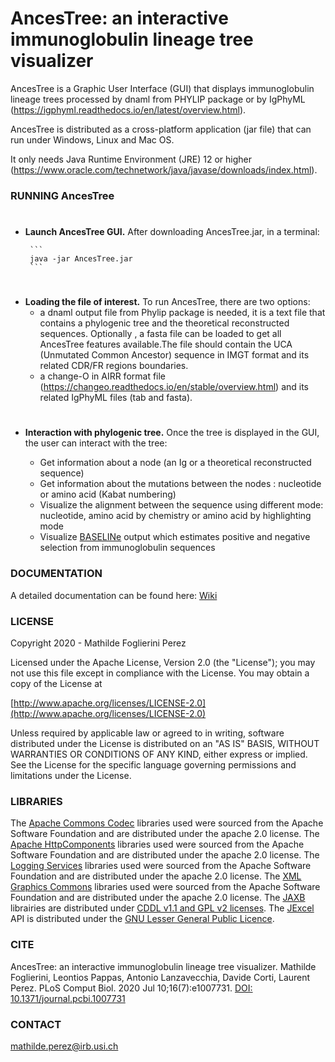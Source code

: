 
AncesTree: an interactive immunoglobulin lineage tree visualizer
=============
AncesTree is a Graphic User Interface (GUI) that displays immunoglobulin lineage trees processed by dnaml from PHYLIP package or by IgPhyML (https://igphyml.readthedocs.io/en/latest/overview.html).

AncesTree is distributed as a cross-platform application (jar file) that can run under Windows, Linux and Mac OS. 

It only needs Java Runtime Environment (JRE) 12 or higher (https://www.oracle.com/technetwork/java/javase/downloads/index.html).

### RUNNING AncesTree ###
   
#     
   
- **Launch AncesTree GUI.**
    After downloading AncesTree.jar, in a terminal:
    
       ```
       java -jar AncesTree.jar
       ```
#     
  
- **Loading the file of interest.**
    To run AncesTree, there are two options:
    - a dnaml output file from Phylip package is needed, it is a text file that contains a phylogenic tree and the theoretical reconstructed sequences. Optionally , a fasta file can be loaded to get all AncesTree features available.The file should contain the UCA (Unmutated Common Ancestor) sequence in IMGT format and its related CDR/FR regions boundaries.  
    - a change-O in AIRR format file (https://changeo.readthedocs.io/en/stable/overview.html) and its related IgPhyML files (tab and fasta).
   
#     
   
- **Interaction with phylogenic tree.**
    Once the tree is displayed in the GUI, the user can interact with the tree:

    * Get information about a node (an Ig or a theoretical reconstructed sequence)
    * Get information about the mutations between the nodes : nucleotide or amino acid (Kabat numbering)
    * Visualize the alignment between the sequence using different mode: nucleotide, amino acid by chemistry or amino acid by highlighting mode 
    * Visualize [BASELINe](http://selection.med.yale.edu/baseline/) output which estimates positive and negative selection from immunoglobulin sequences 

### DOCUMENTATION ###

A detailed documentation can be found here: [Wiki](https://github.com/MathildeFogPerez/ancestree/wiki)

### LICENSE ###

Copyright 2020 - Mathilde Foglierini Perez

Licensed under the Apache License, Version 2.0 (the "License");
you may not use this file except in compliance with the License.
You may obtain a copy of the License at

 [http://www.apache.org/licenses/LICENSE-2.0](http://www.apache.org/licenses/LICENSE-2.0)

Unless required by applicable law or agreed to in writing, software
distributed under the License is distributed on an "AS IS" BASIS,
WITHOUT WARRANTIES OR CONDITIONS OF ANY KIND, either express or implied.
See the License for the specific language governing permissions and
limitations under the License.


### LIBRARIES ###

The [Apache Commons Codec](https://commons.apache.org/proper/commons-codec/) libraries used were sourced from the Apache Software Foundation and are distributed under the apache 2.0 license.
The [Apache HttpComponents](https://hc.apache.org/) libraries used were sourced from the Apache Software Foundation and are distributed under the apache 2.0 license.
The [Logging Services](http://logging.apache.org/log4j/2.x/) libraries used were sourced from the Apache Software Foundation and are distributed under the apache 2.0 license.
The [XML Graphics Commons](https://xmlgraphics.apache.org/commons/) libraries used were sourced from the Apache Software Foundation and are distributed under the apache 2.0 license.
The [JAXB](https://jaxb.java.net/) librairies are distributed under [CDDL v1.1 and GPL v2 licenses](https://glassfish.java.net/public/CDDL+GPL_1_1.html).
The [JExcel](http://www.andykhan.com/jexcelapi/) API is  distributed under the [GNU Lesser General Public Licence](http://www.gnu.org/copyleft/lesser.html).

### CITE ###

AncesTree: an interactive immunoglobulin lineage tree visualizer.
Mathilde Foglierini, Leontios Pappas, Antonio Lanzavecchia, Davide Corti, Laurent Perez.
PLoS Comput Biol. 2020 Jul 10;16(7):e1007731. [DOI: 10.1371/journal.pcbi.1007731](https://journals.plos.org/ploscompbiol/article?id=10.1371/journal.pcbi.1007731)

### CONTACT ###

mathilde.perez@irb.usi.ch
